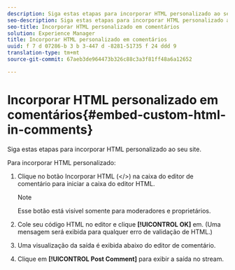 ```yaml
---
description: Siga estas etapas para incorporar HTML personalizado ao seu site.
seo-description: Siga estas etapas para incorporar HTML personalizado ao seu site.
seo-title: Incorporar HTML personalizado em comentários
solution: Experience Manager
title: Incorporar HTML personalizado em comentários
uuid: f 7 d 07286-b 3 b 3-447 d -8281-51735 f 24 ddd 9
translation-type: tm+mt
source-git-commit: 67aeb3de964473b326c88c3a3f81ff48a6a12652

---
```



# Incorporar HTML personalizado em comentários{#embed-custom-html-in-comments}

Siga estas etapas para incorporar HTML personalizado ao seu site.

Para incorporar HTML personalizado:
1. Clique no botão Incorporar HTML (&lt;/&gt;) na caixa do editor de comentário para iniciar a caixa do editor HTML.

   >[!NOTE]
   >
   >Esse botão está visível somente para moderadores e proprietários.

1. Cole seu código HTML no editor e clique **[!UICONTROL OK]** em. (Uma mensagem será exibida para qualquer erro de validação de HTML.)
1. Uma visualização da saída é exibida abaixo do editor de comentário.
1. Clique em **[!UICONTROL Post Comment]** para exibir a saída no stream.
